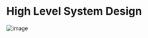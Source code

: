 # High Level System Design
![image](https://user-images.githubusercontent.com/78525873/142978478-83922d12-b43c-4cb9-a886-3d5b1856342c.png)

